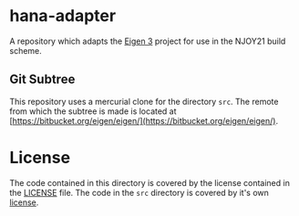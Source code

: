   # hana-adapter
  A repository which adapts the [Eigen 3](http://eigen.tuxfamily.org/index.php?title=Main_Page) project for use in the NJOY21 build scheme.
  
  ## Git Subtree
  This repository uses a mercurial clone for the directory `src`. The remote from which the subtree is made is located at [https://bitbucket.org/eigen/eigen/](https://bitbucket.org/eigen/eigen/).
  
  # License
  The code contained in this directory is covered by the license contained in the [LICENSE](LICENSE) file. The code in the `src` directory is covered by it's own [license](src/COPYING.BSD).
